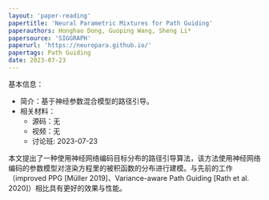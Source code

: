 ```yaml
---
layout: 'paper-reading'
papertitle: 'Neural Parametric Mixtures for Path Guiding'
paperauthors: Honghao Dong, Guoping Wang, Sheng Li*
papersource: 'SIGGRAPH'
paperurl: 'https://neuropara.github.io/'
papertags: Path Guiding
date: 2023-07-23
---
```


基本信息：
- 简介：基于神经参数混合模型的路径引导。
- 相关材料：
  - 源码：无
  - 视频：无
  - 讨论班: 2023-07-23
 
本文提出了一种使用神经网络编码目标分布的路径引导算法，该方法使用神经网络编码的参数模型对渲染方程里的被积函数的分布进行建模。与先前的工作（improved PPG [Müller 2019]、Variance-aware Path Guiding [Rath et al. 2020]）相比具有更好的效果与性能。